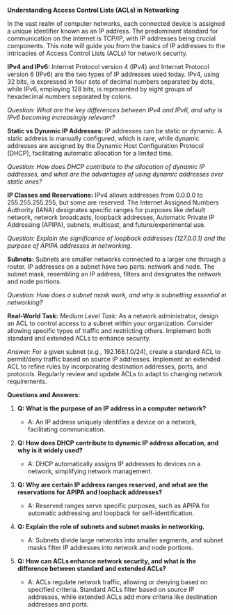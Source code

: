 **Understanding Access Control Lists (ACLs) in Networking**

In the vast realm of computer networks, each connected device is assigned a unique identifier known as an IP address. The predominant standard for communication on the internet is TCP/IP, with IP addresses being crucial components. This note will guide you from the basics of IP addresses to the intricacies of Access Control Lists (ACLs) for network security.

**IPv4 and IPv6:**
Internet Protocol version 4 (IPv4) and Internet Protocol version 6 (IPv6) are the two types of IP addresses used today. IPv4, using 32 bits, is expressed in four sets of decimal numbers separated by dots, while IPv6, employing 128 bits, is represented by eight groups of hexadecimal numbers separated by colons.

*Question: What are the key differences between IPv4 and IPv6, and why is IPv6 becoming increasingly relevant?*

**Static vs Dynamic IP Addresses:**
IP addresses can be static or dynamic. A static address is manually configured, which is rare, while dynamic addresses are assigned by the Dynamic Host Configuration Protocol (DHCP), facilitating automatic allocation for a limited time.

*Question: How does DHCP contribute to the allocation of dynamic IP addresses, and what are the advantages of using dynamic addresses over static ones?*

**IP Classes and Reservations:**
IPv4 allows addresses from 0.0.0.0 to 255.255.255.255, but some are reserved. The Internet Assigned Numbers Authority (IANA) designates specific ranges for purposes like default network, network broadcasts, loopback addresses, Automatic Private IP Addressing (APIPA), subnets, multicast, and future/experimental use.

*Question: Explain the significance of loopback addresses (127.0.0.1) and the purpose of APIPA addresses in networking.*

**Subnets:**
Subnets are smaller networks connected to a larger one through a router. IP addresses on a subnet have two parts: network and node. The subnet mask, resembling an IP address, filters and designates the network and node portions.

*Question: How does a subnet mask work, and why is subnetting essential in networking?*

**Real-World Task:**
*Medium Level Task:*
As a network administrator, design an ACL to control access to a subnet within your organization. Consider allowing specific types of traffic and restricting others. Implement both standard and extended ACLs to enhance security.

*Answer:*
For a given subnet (e.g., 192.168.1.0/24), create a standard ACL to permit/deny traffic based on source IP addresses. Implement an extended ACL to refine rules by incorporating destination addresses, ports, and protocols. Regularly review and update ACLs to adapt to changing network requirements.

**Questions and Answers:**
1. **Q: What is the purpose of an IP address in a computer network?**
   - A: An IP address uniquely identifies a device on a network, facilitating communication.

2. **Q: How does DHCP contribute to dynamic IP address allocation, and why is it widely used?**
   - A: DHCP automatically assigns IP addresses to devices on a network, simplifying network management.

3. **Q: Why are certain IP address ranges reserved, and what are the reservations for APIPA and loopback addresses?**
   - A: Reserved ranges serve specific purposes, such as APIPA for automatic addressing and loopback for self-identification.

4. **Q: Explain the role of subnets and subnet masks in networking.**
   - A: Subnets divide large networks into smaller segments, and subnet masks filter IP addresses into network and node portions.

5. **Q: How can ACLs enhance network security, and what is the difference between standard and extended ACLs?**
   - A: ACLs regulate network traffic, allowing or denying based on specified criteria. Standard ACLs filter based on source IP addresses, while extended ACLs add more criteria like destination addresses and ports.

